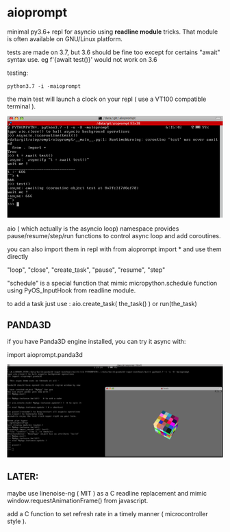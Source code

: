 # aioprompt

minimal py3.6+ repl for asyncio using **readline module** tricks. That module is often available on GNU/Linux platform.

tests are made on 3.7, but 3.6 should be fine too except for certains "await" syntax use. eg f'{await test()}' would not work on 3.6


testing:

```
python3.7 -i -maioprompt
```

the main test will launch a clock on your repl ( use a VT100 compatible terminal ).

![Preview1](./aioprompt.png)

aio ( which actually is the asyncio loop)  namespace provides pause/resume/step/run functions to control async loop
 and add coroutines.

you can also import them in repl with from aioprompt import * and use them directly

"loop", "close", "create_task", "pause", "resume", "step"

"schedule" is a special function that mimic micropython.schedule function using PyOS_InputHook from readline module.

to add a task just use : aio.create_task( the_task() )
or run(the_task)

## PANDA3D

if you have Panda3D engine installed, you can try it async with:

import aioprompt.panda3d


![Preview1](./async_panda3d.png)



## LATER:
  maybe use linenoise-ng ( MIT ) as a C readline replacement and mimic window.requestAnimationFrame() from javascript.

  add a C function to set refresh rate in a timely manner ( microcontroller style ).
